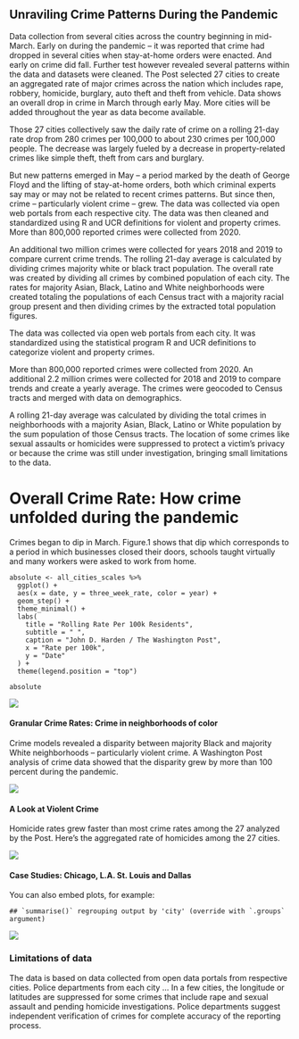 Unraviling Crime Patterns During the Pandemic
---------------------------------------------

Data collection from several cities across the country beginning in
mid-March. Early on during the pandemic – it was reported that crime had
dropped in several cities when stay-at-home orders were enacted. And
early on crime did fall. Further test however revealed several patterns
within the data and datasets were cleaned. The Post selected 27 cities
to create an aggregated rate of major crimes across the nation which
includes rape, robbery, homicide, burglary, auto theft and theft from
vehicle. Data shows an overall drop in crime in March through early May.
More cities will be added throughout the year as data become available.

Those 27 cities collectively saw the daily rate of crime on a rolling
21-day rate drop from 280 crimes per 100,000 to about 230 crimes per
100,000 people. The decrease was largely fueled by a decrease in
property-related crimes like simple theft, theft from cars and burglary.

But new patterns emerged in May – a period marked by the death of George
Floyd and the lifting of stay-at-home orders, both which criminal
experts say may or may not be related to recent crimes patterns. But
since then, crime – particularly violent crime – grew. The data was
collected via open web portals from each respective city. The data was
then cleaned and standardized using R and UCR definitions for violent
and property crimes. More than 800,000 reported crimes were collected
from 2020.

An additional two million crimes were collected for years 2018 and 2019
to compare current crime trends. The rolling 21-day average is
calculated by dividing crimes majority white or black tract population.
The overall rate was created by dividing all crimes by combined
population of each city. The rates for majority Asian, Black, Latino and
White neighborhoods were created totaling the populations of each Census
tract with a majority racial group present and then dividing crimes by
the extracted total population figures.

The data was collected via open web portals from each city. It was
standardized using the statistical program R and UCR definitions to
categorize violent and property crimes.

More than 800,000 reported crimes were collected from 2020. An
additional 2.2 million crimes were collected for 2018 and 2019 to
compare trends and create a yearly average. The crimes were geocoded to
Census tracts and merged with data on demographics.

A rolling 21-day average was calculated by dividing the total crimes in
neighborhoods with a majority Asian, Black, Latino or White population
by the sum population of those Census tracts. The location of some
crimes like sexual assaults or homicides were suppressed to protect a
victim’s privacy or because the crime was still under investigation,
bringing small limitations to the data.

Overall Crime Rate: How crime unfolded during the pandemic
==========================================================

Crimes began to dip in March. Figure.1 shows that dip which corresponds
to a period in which businesses closed their doors, schools taught
virtually and many workers were asked to work from home.

    absolute <- all_cities_scales %>%  
      ggplot() +
      aes(x = date, y = three_week_rate, color = year) +
      geom_step() +
      theme_minimal() +
      labs(
        title = "Rolling Rate Per 100k Residents",
        subtitle = " ",
        caption = "John D. Harden / The Washington Post",
        x = "Rate per 100k",
        y = "Date"
      ) + 
      theme(legend.position = "top")

    absolute

![](github_test_files/figure-markdown_strict/absolute_crime-1.png)

#### Granular Crime Rates: Crime in neighborhoods of color

Crime models revealed a disparity between majority Black and majority
White neighborhoods – particularly violent crime. A Washington Post
analysis of crime data showed that the disparity grew by more than 100
percent during the pandemic.

![](wp_covid_crime/output_images/unnamed-chunk-1-1.png)

#### A Look at Violent Crime

Homicide rates grew faster than most crime rates among the 27 analyzed
by the Post. Here’s the aggregated rate of homicides among the 27
cities.

![](wp_covid_crime/output_images/homicide_graph-1.png)

#### Case Studies: Chicago, L.A. St. Louis and Dallas

You can also embed plots, for example:

    ## `summarise()` regrouping output by 'city' (override with `.groups` argument)

![](wp_covid_crime/output_images/case_studies-1.png)

### Limitations of data

The data is based on data collected from open data portals from
respective cities. Police departments from each city … In a few cities,
the longitude or latitudes are suppressed for some crimes that include
rape and sexual assault and pending homicide investigations. Police
departments suggest independent verification of crimes for complete
accuracy of the reporting process.
